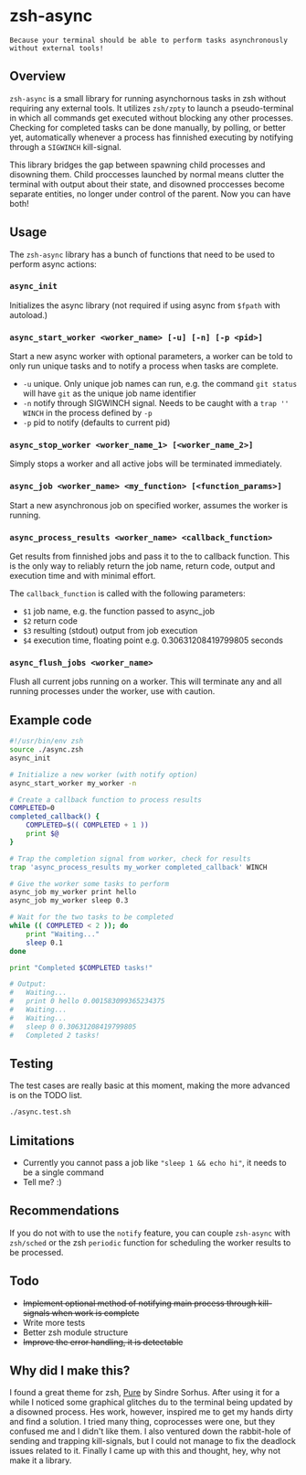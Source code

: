 # zsh-async

	Because your terminal should be able to perform tasks asynchronously
	without external tools!

## Overview

`zsh-async` is a small library for running asynchornous tasks in zsh without
requiring any external tools. It utilizes `zsh/zpty` to launch a pseudo-terminal
in which all commands get executed without blocking any other processes.
Checking for completed tasks can be done manually, by polling, or better yet,
automatically whenever a process has finnished executing by notifying through a
`SIGWINCH` kill-signal.

This library bridges the gap between spawning child processes and disowning
them. Child proccesses launched by normal means clutter the terminal with
output about their state, and disowned proccesses become separate entities, no
longer under control of the parent. Now you can have both!

## Usage

The `zsh-async` library has a bunch of functions that need to be used to
perform async actions:

### `async_init`

Initializes the async library (not required if using async from `$fpath` with
autoload.)

### `async_start_worker <worker_name> [-u] [-n] [-p <pid>]`

Start a new async worker with optional parameters, a worker can be told to only
run unique tasks and to notify a process when tasks are complete.

* `-u` unique. Only unique job names can run, e.g. the command `git status`
will have `git` as the unique job name identifier
* `-n` notify through SIGWINCH signal. Needs to be caught with a
`trap '' WINCH` in the process defined by `-p`
* `-p` pid to notify (defaults to current pid)

### `async_stop_worker <worker_name_1> [<worker_name_2>]`

Simply stops a worker and all active jobs will be terminated immediately.

### `async_job <worker_name> <my_function> [<function_params>]`

Start a new asynchronous job on specified worker, assumes the worker is
running.

### `async_process_results <worker_name> <callback_function>`

Get results from finnished jobs and pass it to the to callback function. This
is the only way to reliably return the job name, return code, output and
execution time and with minimal effort.

The `callback_function` is called with the following parameters:

* `$1` job name, e.g. the function passed to async_job
* `$2` return code
* `$3` resulting (stdout) output from job execution
* `$4` execution time, floating point e.g. 0.30631208419799805 seconds

### `async_flush_jobs <worker_name>`

Flush all current jobs running on a worker. This will terminate any and
all running processes under the worker, use with caution.

## Example code

```zsh
#!/usr/bin/env zsh
source ./async.zsh
async_init

# Initialize a new worker (with notify option)
async_start_worker my_worker -n

# Create a callback function to process results
COMPLETED=0
completed_callback() {
	COMPLETED=$(( COMPLETED + 1 ))
	print $@
}

# Trap the completion signal from worker, check for results
trap 'async_process_results my_worker completed_callback' WINCH

# Give the worker some tasks to perform
async_job my_worker print hello
async_job my_worker sleep 0.3

# Wait for the two tasks to be completed
while (( COMPLETED < 2 )); do
	print "Waiting..."
	sleep 0.1
done

print "Completed $COMPLETED tasks!"

# Output:
#	Waiting...
#	print 0 hello 0.001583099365234375
#	Waiting...
#	Waiting...
#	sleep 0 0.30631208419799805
#	Completed 2 tasks!
```

## Testing

The test cases are really basic at this moment, making the more advanced is on
the TODO list.

```zsh
./async.test.sh
```

## Limitations

* Currently you cannot pass a job like `"sleep 1 && echo hi"`, it needs to be a
single command
* Tell me? :)

## Recommendations

If you do not with to use the `notify` feature, you can couple `zsh-async` with
`zsh/sched` or the zsh `periodic` function for scheduling the worker results to
be processed.

## Todo

* ~~Implement optional method of notifying main process through kill-signals
when work is complete~~
* Write more tests
* Better zsh module structure
* ~~Improve the error handling, it is detectable~~

## Why did I make this?

I found a great theme for zsh, [Pure](https://github.com/sindresorhus/pure) by
Sindre Sorhus. After using it for a while I noticed some graphical glitches
du to the terminal being updated by a disowned process. Hes work, however,
inspired me to get my hands dirty and find a solution. I tried many thing,
coprocesses were one, but they confused me and I didn't like them. I also
ventured down the rabbit-hole of sending and trapping kill-signals, but I
could not manage to fix the deadlock issues related to it. Finally I came up
with this and thought, hey, why not make it a library.
